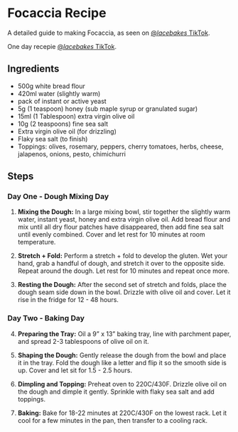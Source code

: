 # Focaccia Recipe

A detailed guide to making Focaccia, as seen on [@_lacebakes_ TikTok](https://www.tiktok.com/@_lacebakes_/video/7201221292576607494).

One day recepie [@_lacebakes_ TikTok](https://www.tiktok.com/@_lacebakes_/video/7215904953611717894).

## Ingredients

- 500g white bread flour
- 420ml water (slightly warm)
- pack of instant or active yeast
- 5g (1 teaspoon) honey (sub maple syrup or granulated sugar)
- 15ml (1 Tablespoon) extra virgin olive oil
- 10g (2 teaspoons) fine sea salt
- Extra virgin olive oil (for drizzling)
- Flaky sea salt (to finish)
- Toppings: olives, rosemary, peppers, cherry tomatoes, herbs, cheese, jalapenos, onions, pesto, chimichurri

## Steps

### Day One - Dough Mixing Day

1. **Mixing the Dough:** In a large mixing bowl, stir together the slightly warm water, instant yeast, honey and extra virgin olive oil. Add bread flour and mix until all dry flour patches have disappeared, then add fine sea salt until evenly combined. Cover and let rest for 10 minutes at room temperature.

2. **Stretch + Fold:** Perform a stretch + fold to develop the gluten. Wet your hand, grab a handful of dough, and stretch it over to the opposite side. Repeat around the dough. Let rest for 10 minutes and repeat once more.

3. **Resting the Dough:** After the second set of stretch and folds, place the dough seam side down in the bowl. Drizzle with olive oil and cover. Let it rise in the fridge for 12 - 48 hours.

### Day Two - Baking Day

4. **Preparing the Tray:** Oil a 9” x 13” baking tray, line with parchment paper, and spread 2-3 tablespoons of olive oil on it.

5. **Shaping the Dough:** Gently release the dough from the bowl and place it in the tray. Fold the dough like a letter and flip it so the smooth side is up. Cover and let sit for 1.5 - 2.5 hours.

6. **Dimpling and Topping:** Preheat oven to 220C/430F. Drizzle olive oil on the dough and dimple it gently. Sprinkle with flaky sea salt and add toppings.

7. **Baking:** Bake for 18-22 minutes at 220C/430F on the lowest rack. Let it cool for a few minutes in the pan, then transfer to a cooling rack.
